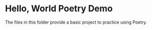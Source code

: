 # Hello, World Poetry Demo

The files in this folder provide a basic project to practice using Poetry.
